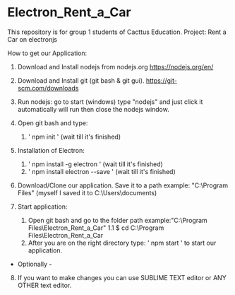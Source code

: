 # Electron_Rent_a_Car
This repository is for group 1 students of Cacttus Education. 
Project: Rent a Car on electronjs


How to get our Application:

1) Download and Install nodejs from nodejs.org
    https://nodejs.org/en/
  
2) Download and Install git (git bash & git gui).
    https://git-scm.com/downloads
    
3) Run nodejs:
    go to start (windows) type "nodejs" and just click it automatically will run
    then close the nodejs window.
    
4) Open git bash and type:
    1. ' npm init ' (wait till it's finished)

5) Installation of Electron:
    1. ' npm install -g electron ' (wait till it's finished)
    2. ' npm install electron --save ' (wait till it's finished)
    
6) Download/Clone our application.
    Save it to a path example: "C:\Program Files" (myself I saved it to C:\Users\documents)

7) Start application:
    1. Open git bash and go to the folder path example:"C:\Program Files\Electron_Rent_a_Car"
    1.1 $ cd C:\Program Files\Electron_Rent_a_Car
    2. After you are on the right directory type: ' npm start ' to start our application.
 
 - Optionally -   
8) If you want to make changes you can use SUBLIME TEXT editor or ANY OTHER text editor.
    
    